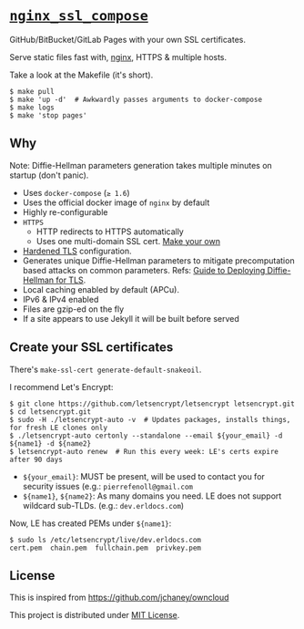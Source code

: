 # [`nginx_ssl_compose`](this.project_github_url)

GitHub/BitBucket/GitLab Pages with your own SSL certificates.

Serve static files fast with, [nginx](nginx), HTTPS & multiple hosts.

Take a look at the Makefile (it's short).

``` shell
$ make pull
$ make 'up -d'  # Awkwardly passes arguments to docker-compose
$ make logs
$ make 'stop pages'
```

## Why

Note: Diffie-Hellman parameters generation takes multiple minutes on startup (don't panic).

* Uses `docker-compose` (`≥ 1.6`)
* Uses the official docker image of `nginx` by default
* Highly re-configurable
* `HTTPS`
  - HTTP redirects to HTTPS automatically
  - Uses one multi-domain SSL cert. [Make your own](#create-your-ssl-certificates)
* [Hardened TLS](https://github.com/BetterCrypto/Applied-Crypto-Hardening/blob/master/src/configuration/Webservers/nginx/default-hsts) configuration.
* Generates unique Diffie-Hellman parameters to mitigate precomputation based attacks on common parameters. Refs: [Guide to Deploying Diffie-Hellman for TLS](https://weakdh.org/sysadmin.html).
* Local caching enabled by default (APCu).
* IPv6 & IPv4 enabled
* Files are gzip-ed on the fly
* If a site appears to use Jekyll it will be built before served


## Create your SSL certificates

There's `make-ssl-cert generate-default-snakeoil`.

I recommend Let's Encrypt:

``` shell
$ git clone https://github.com/letsencrypt/letsencrypt letsencrypt.git
$ cd letsencrypt.git
$ sudo -H ./letsencrypt-auto -v  # Updates packages, installs things, for fresh LE clones only
$ ./letsencrypt-auto certonly --standalone --email ${your_email} -d ${name1} -d ${name2}
$ letsencrypt-auto renew  # Run this every week: LE's certs expire after 90 days
```

* `${your_email}`: MUST be present, will be used to contact you for security issues (e.g.: `pierrefenoll@gmail.com`
* `${name1}`, `${name2}`: As many domains you need. LE does not support wildcard sub-TLDs. (e.g.: `dev.erldocs.com`)

Now, LE has created PEMs under `${name1}`:

``` shell
$ sudo ls /etc/letsencrypt/live/dev.erldocs.com
cert.pem  chain.pem  fullchain.pem  privkey.pem
```


## License

This is inspired from https://github.com/jchaney/owncloud

This project is distributed under [MIT License][LICENSE].

[nginx]: https://en.wikipedia.org/wiki/Nginx
[LICENSE]: https://github.com/fenollp/nginx_ssl_compose/blob/master/LICENSE
[this.project_github_url]: https://github.com/fenollp/nginx_ssl_compose
